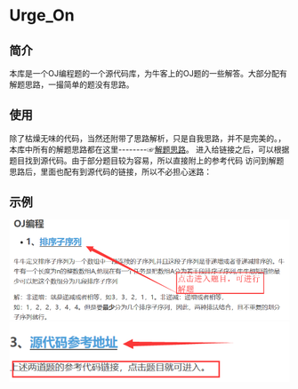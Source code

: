 # Urge_On
## 简介
本库是一个OJ编程题的一个源代码库，为牛客上的OJ题的一些解答。大部分配有解题思路，一撮简单的题没有思路。
## 使用
除了枯燥无味的代码，当然还附带了思路解析，只是自我思路，并不是完美的。，本库中所有的解题思路都在这里--------☞[解题思路](https://blog.csdn.net/void_leng/article/category/9011874)。
进入给链接之后，可以根据题目找到源代码。由于部分题目较为容易，所以直接附上的参考代码
访问到解题思路后，里面也配有到源代码的链接，所以不必担心迷路：

## 示例

![](https://github.com/Be-doing/Urge_On/blob/master/screenshot/1.png)
![](https://github.com/Be-doing/Urge_On/blob/master/screenshot/2.png)
